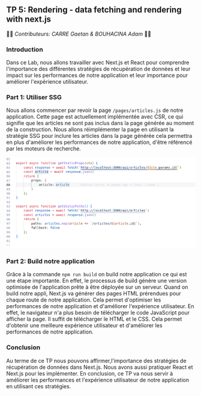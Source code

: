 ## TP 5: Rendering - data fetching and rendering with next.js

👨‍🦱 _Contributeurs: CARRE Gaetan & BOUHACINA Adam_ 👨🏽

### Introduction

Dans ce Lab, nous allons travailler avec Next.js et React pour comprendre l'importance des différentes stratégies de récupération de données et leur impact sur les performances de notre application et leur importance pour améliorer l'expérience utilisateur.

### Part 1: Utiliser SSG
Nous allons commencer par revoir la page `/pages/articles.js` de notre application. Cette page est actuellement implémentée avec CSR, ce qui signifie que les articles ne sont pas inclus dans la page générée au moment de la construction. Nous allons réimplémenter la page en utilisant la stratégie SSG pour inclure les articles dans la page générée cela permettra en plus d'améliorer les performances de notre application, d'être référencé par les moteurs de recherche.

![Untitled](/img/screen19.png)

### Part 2: Build notre application

Grâce à la commande ```npm run build``` on build notre application ce qui est une étape importante. En effet, le processus de build génère une version optimisée de l'application prête à être déployée sur un serveur. Quand on build notre appli, Next.js va générer des pages HTML prérendues pour chaque route de notre application. Cela permet d'optimiser les performances de notre application et d'améliorer l'expérience utilisateur. En effet, le navigateur n'a plus besoin de télécharger le code JavaScript pour afficher la page. Il suffit de télécharger le HTML et le CSS. Cela permet d'obtenir une meilleure expérience utilisateur et d'améliorer les performances de notre application.


### Conclusion

Au terme de ce TP nous pouvons affirmer,l'importance des stratégies de récupération de données dans Next.js. Nous avons aussi pratiquer React et Next.js pour les implémenter. En conclusion, ce TP va nous servir à améliorer les performances et l'expérience utilisateur de notre application en utilisant ces stratégies.